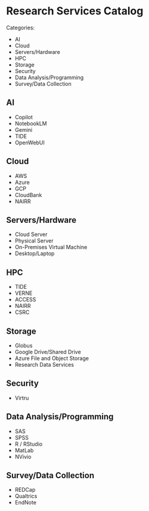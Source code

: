 # Research Services Catalog

Categories:

- AI
- Cloud
- Servers/Hardware
- HPC
- Storage
- Security
- Data Analysis/Programming
- Survey/Data Collection

AI
--
- Copilot
- NotebookLM
- Gemini
- TIDE
- OpenWebUI

Cloud
--
- AWS
- Azure
- GCP
- CloudBank
- NAIRR

Servers/Hardware
--
- Cloud Server
- Physical Server
- On-Premises Virtual Machine
- Desktop/Laptop

HPC
--
- TIDE
- VERNE
- ACCESS
- NAIRR
- CSRC

Storage
--
- Globus
- Google Drive/Shared Drive
- Azure File and Object Storage
- Research Data Services

Security
--
- Virtru

Data Analysis/Programming
--
- SAS
- SPSS
- R / RStudio
- MatLab
- NVivio

Survey/Data Collection
--
- REDCap
- Qualtrics
- EndNote